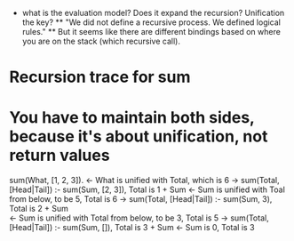 * what is the evaluation model?  Does it expand the recursion? Unification the key?
** "We did not define a recursive process. We defined logical rules."
** But it seems like there are different bindings based on where you are on the stack (which recursive call).




# Recursion trace for sum
# You have to maintain both sides, because it's about unification, not return values

sum(What, [1, 2, 3]).
  <- What is unified with Total, which is 6
  -> sum(Total, [Head|Tail]) :- sum(Sum, [2, 3]), Total is 1 + Sum 
    <- Sum is unified with Toal from below, to be 5, Total is 6
    -> sum(Total, [Head|Tail]) :- sum(Sum, 3), Total is 2 + Sum    
        <- Sum is unified with Total from below, to be 3, Total is 5
      -> sum(Total, [Head|Tail]) :- sum(Sum, []), Total is 3 + Sum 
          <- Sum is 0, Total is 3
